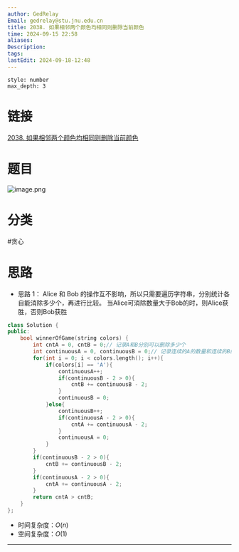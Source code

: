 ```yaml
---
author: GedRelay
Email: gedrelay@stu.jnu.edu.cn
title: 2038. 如果相邻两个颜色均相同则删除当前颜色
time: 2024-09-15 22:58
aliases: 
Description: 
tags: 
lastEdit: 2024-09-18-12:48
---
```


```toc
style: number
max_depth: 3
```

# 链接
[2038. 如果相邻两个颜色均相同则删除当前颜色](https://leetcode.cn/problems/remove-colored-pieces-if-both-neighbors-are-the-same-color/) 

# 题目
![image.png](https://ged-pic-bed.oss-cn-guangzhou.aliyuncs.com/img/202409152258953.png)


# 分类
#贪心 

# 思路
- 思路 1：
Alice 和 Bob 的操作互不影响，所以只需要遍历字符串，分别统计各自能消除多少个，再进行比较。
当Alice可消除数量大于Bob的时，则Alice获胜，否则Bob获胜


```cpp
class Solution {
public:
    bool winnerOfGame(string colors) {
        int cntA = 0, cntB = 0;// 记录A和B分别可以删除多少个
        int continuousA = 0, continuousB = 0;// 记录连续的A的数量和连续的B的数量
        for(int i = 0; i < colors.length(); i++){
            if(colors[i] == 'A'){
                continuousA++;
                if(continuousB - 2 > 0){
                    cntB += continuousB - 2;
                }
                continuousB = 0;
            }else{
                continuousB++;
                if(continuousA - 2 > 0){
                    cntA += continuousA - 2;
                }
                continuousA = 0;
            }
        }
        if(continuousB - 2 > 0){
            cntB += continuousB - 2;
        }
        if(continuousA - 2 > 0){
            cntA += continuousA - 2;
        }
        return cntA > cntB;
    }
};
```


- 时间复杂度：${O\left( n \right)  }$ 
- 空间复杂度：${O\left( 1 \right)  }$ 


---

